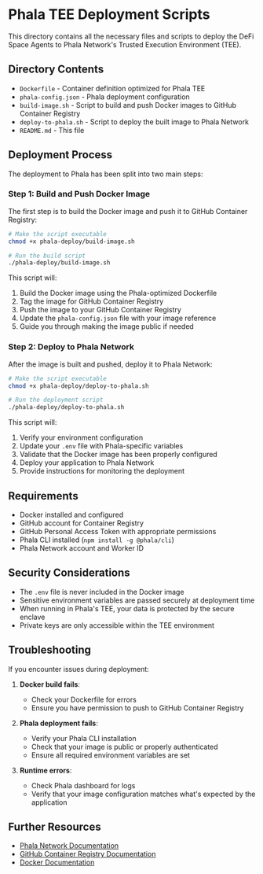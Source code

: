 # Phala TEE Deployment Scripts

This directory contains all the necessary files and scripts to deploy the DeFi Space Agents to Phala Network's Trusted Execution Environment (TEE).

## Directory Contents

- `Dockerfile` - Container definition optimized for Phala TEE
- `phala-config.json` - Phala deployment configuration
- `build-image.sh` - Script to build and push Docker images to GitHub Container Registry
- `deploy-to-phala.sh` - Script to deploy the built image to Phala Network
- `README.md` - This file

## Deployment Process

The deployment to Phala has been split into two main steps:

### Step 1: Build and Push Docker Image

The first step is to build the Docker image and push it to GitHub Container Registry:

```bash
# Make the script executable
chmod +x phala-deploy/build-image.sh

# Run the build script
./phala-deploy/build-image.sh
```

This script will:
1. Build the Docker image using the Phala-optimized Dockerfile
2. Tag the image for GitHub Container Registry
3. Push the image to your GitHub Container Registry
4. Update the `phala-config.json` file with your image reference
5. Guide you through making the image public if needed

### Step 2: Deploy to Phala Network

After the image is built and pushed, deploy it to Phala Network:

```bash
# Make the script executable
chmod +x phala-deploy/deploy-to-phala.sh

# Run the deployment script
./phala-deploy/deploy-to-phala.sh
```

This script will:
1. Verify your environment configuration
2. Update your `.env` file with Phala-specific variables
3. Validate that the Docker image has been properly configured
4. Deploy your application to Phala Network
5. Provide instructions for monitoring the deployment

## Requirements

- Docker installed and configured
- GitHub account for Container Registry
- GitHub Personal Access Token with appropriate permissions
- Phala CLI installed (`npm install -g @phala/cli`)
- Phala Network account and Worker ID

## Security Considerations

- The `.env` file is never included in the Docker image
- Sensitive environment variables are passed securely at deployment time
- When running in Phala's TEE, your data is protected by the secure enclave
- Private keys are only accessible within the TEE environment

## Troubleshooting

If you encounter issues during deployment:

1. **Docker build fails**:
   - Check your Dockerfile for errors
   - Ensure you have permission to push to GitHub Container Registry

2. **Phala deployment fails**:
   - Verify your Phala CLI installation
   - Check that your image is public or properly authenticated
   - Ensure all required environment variables are set

3. **Runtime errors**:
   - Check Phala dashboard for logs
   - Verify that your image configuration matches what's expected by the application

## Further Resources

- [Phala Network Documentation](https://docs.phala.network/)
- [GitHub Container Registry Documentation](https://docs.github.com/en/packages/working-with-a-github-packages-registry/working-with-the-container-registry)
- [Docker Documentation](https://docs.docker.com/) 